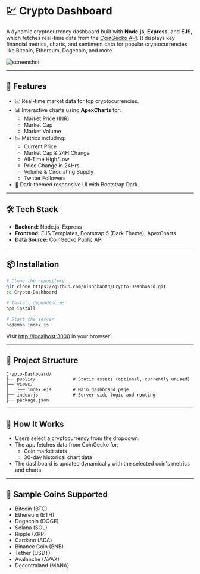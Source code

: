# 💹 Crypto Dashboard

A dynamic cryptocurrency dashboard built with **Node.js**, **Express**, and **EJS**, which fetches real-time data from the [CoinGecko API](https://www.coingecko.com/en/api). It displays key financial metrics, charts, and sentiment data for popular cryptocurrencies like Bitcoin, Ethereum, Dogecoin, and more.

![screenshot](https://ik.imagekit.io/pyf4swq6nz/localhost_3000_.png?updatedAt=1749456769072)

---

## 🚀 Features

- 📈 Real-time market data for top cryptocurrencies.
- 📊 Interactive charts using **ApexCharts** for:
  - Market Price (INR)
  - Market Cap
  - Market Volume
- 📉 Metrics including:
  - Current Price
  - Market Cap & 24H Change
  - All-Time High/Low
  - Price Change in 24Hrs
  - Volume & Circulating Supply
  - Twitter Followers
- 🌙 Dark-themed responsive UI with Bootstrap Dark.

---

## 🛠 Tech Stack

- **Backend:** Node.js, Express
- **Frontend:** EJS Templates, Bootstrap 5 (Dark Theme), ApexCharts
- **Data Source:** CoinGecko Public API

---

## 📦 Installation

```bash
# Clone the repository
git clone https://github.com/nishhhanth/Crypto-Dashboard.git
cd Crypto-Dashboard

# Install dependencies
npm install

# Start the server
nodemon index.js
```

Visit [http://localhost:3000](http://localhost:3000) in your browser.

---

## 📂 Project Structure

```
Crypto-Dashboard/
├── public/              # Static assets (optional, currently unused)
├── views/
│   └── index.ejs        # Main dashboard page
├── index.js             # Server-side logic and routing
├── package.json
```

---

## 🔧 How It Works

- Users select a cryptocurrency from the dropdown.
- The app fetches data from CoinGecko for:
  - Coin market stats
  - 30-day historical chart data
- The dashboard is updated dynamically with the selected coin's metrics and charts.

---

## 📸 Sample Coins Supported

- Bitcoin (BTC)
- Ethereum (ETH)
- Dogecoin (DOGE)
- Solana (SOL)
- Ripple (XRP)
- Cardano (ADA)
- Binance Coin (BNB)
- Tether (USDT)
- Avalanche (AVAX)
- Decentraland (MANA)
